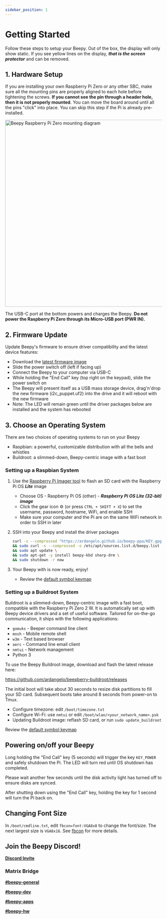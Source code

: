 ```yaml
---
sidebar_position: 1
---
```


# Getting Started

Follow these steps to setup your Beepy. Out of the box, the display will only show static. If you see yellow lines on the display, ***that is the screen protector*** and can be removed.

## 1. Hardware Setup

If you are installing your own Raspberry Pi Zero or any other SBC, make sure all the mounting pins are properly aligned to each hole before tightening the screws. **If you cannot see the pin through a header hole, then it is not properly mounted**. You can move the board around until all the pins "click" into place. You can skip this step if the Pi is already pre-installed.

<img alt="Beepy Raspberry Pi Zero mounting diagram" src='/img/beepy-header-mount-diagram.jpg' width='600' />

The USB-C port at the bottom powers and charges the Beepy. **Do not power the Raspberry Pi Zero through its Micro-USB port (PWR IN).**

## 2. Firmware Update

Update Beepy's firmware to ensure driver compatibility and the latest device features:

- Download the [latest firmware image](https://github.com/sqfmi/i2c_puppet/releases/latest/download/i2c_puppet.uf2)
- Slide the power switch off (left if facing up)
- Connect the Beepy to your computer via USB-C
- While holding the "End Call" key (top right on the keypad), slide the power switch on
- The Beepy will present itself as a USB mass storage device, drag'n'drop the new firmware (i2c_puppet.uf2) into the drive and it will reboot with the new firmware
- Note: The LED will remain green until the driver packages below are installed and the system has rebooted

## 3. Choose an Operating System

There are two choices of operating systems to run on your Beepy

- Raspbian: a powerful, customizable distribution with all the bells and whistles
- Buildroot: a slimmed-down, Beepy-centric image with a fast boot

### Setting up a Raspbian System

1. Use the [Raspberry Pi Imager tool](https://www.raspberrypi.com/software/) to flash an SD card with the Raspberry Pi OS ***Lite*** image
    - Choose OS - Raspberry Pi OS (other) - ***Raspberry Pi OS Lite (32-bit) image***
    - Click the gear icon ⚙ (or press ```CTRL + SHIFT + X```) to set the username, password, hostname, WiFi, and enable SSH
    - Make sure your computer and the Pi are on the same WiFi network in order to SSH in later

2. SSH into your Beepy and install the driver packages

    ```bash
    curl -s --compressed "https://ardangelo.github.io/beepy-ppa/KEY.gpg" | gpg --dearmor | sudo tee /etc/apt/trusted.gpg.d/beepy.gpg >/dev/null \
    && sudo curl -s --compressed -o /etc/apt/sources.list.d/beepy.list "https://ardangelo.github.io/beepy-ppa/beepy.list" \
    && sudo apt update \
    && sudo apt-get -y install beepy-kbd sharp-drm \
    && sudo shutdown -r now
    ```

3. Your Beepy with is now ready, enjoy!

    - Review the [default symbol keymap](https://beepy.sqfmi.com/img/symbol-keys.png) 

### Setting up a Buildroot System

Buildroot is a slimmed-down, Beepy-centric image with a fast boot, compatible with the Raspberry Pi Zero 2 W. It is automatically set up with Beepy device drivers and a set of useful software. Tailored for on-the-go communication, it ships with the following applications:

* `gomuks` - Beeper command line client
* `mosh` - Mobile remote shell
* `w3m` - Text based browser
* `aerc` - Command line email client
* `nmtui` - Network management
* Python 3

To use the Beepy Buildroot image, download and flash the latest release here:

https://github.com/ardangelo/beepberry-buildroot/releases

The initial boot will take about 30 seconds to resize disk partitions to fill your SD card. Subsequent boots take around 8 seconds from power-on to Tmux.

* Configure timezone: edit `/boot/timezone.txt`
* Configure Wi-Fi: use `nmtui` or edit `/boot/wlan/<your_network_name>.psk`
* Updating Buildroot image: reflash SD card, or run `sudo update_buildroot`

Review the [default symbol keymap](/docs/keyboard)

## Powering on/off your Beepy

Long holding the "End Call" key (5 seconds) will trigger the key ```KEY_POWER``` and safely shutdown the Pi. The LED will turn red until OS shutdown has completed.

Please wait another few seconds until the disk activity light has turned off to ensure disks are synced.

After shutting down using the "End Call" key, holding the key for 1 second will turn the Pi back on.

## Changing Font Size

In ```/boot/cmdline.txt```, edit ```fbcon=font:VGA8x8``` to change the font/size. The next largest size is `VGA8x16`. See [fbcon](https://www.kernel.org/doc/Documentation/fb/fbcon.txt) for more details.

## Join the Beepy Discord!

[**Discord Invite**](https://discord.gg/QERrSferdF)

### Matrix Bridge

[**#beepy-general**](https://matrix.to/#/#beepberry-general:beeper.com)

[**#beepy-dev**](https://matrix.to/#/#beepberry-dev:beeper.com)

[**#beepy-apps**](https://matrix.to/#/#beepberry-apps:beeper.com)

[**#beepy-hw**](https://matrix.to/#/#beepberry-hw:beeper.com)

